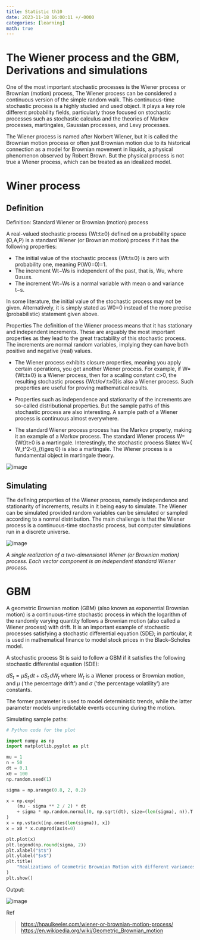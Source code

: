 ```yaml
---
title: Statistic th10
date: 2023-11-18 16:00:11 +/-0000
categories: [learning]
math: true
---
```

# The Wiener process and the GBM, Derivations and simulations

One of the most important stochastic processes is the Wiener process or Brownian (motion) process,
The Wiener process can be considered a continuous version of the simple random walk. This continuous-time stochastic process is a highly studied and used object. It plays a key role different probability fields, particularly those focused on stochastic processes such as  stochastic calculus and the theories of Markov processes, martingales, Gaussian processes, and Levy processes.

The Wiener process is named after Norbert Wiener, but it is called the Brownian motion process or often just Brownian motion due to its historical connection as a model for Brownian movement in liquids, a physical phenomenon observed by Robert Brown. But the physical process is not true a Wiener process, which can be treated as an idealized model.

# Winer process

## Definition
Definition: Standard Wiener or Brownian (motion) process

A real-valued stochastic process {Wt:t≥0} defined on a probability space (Ω,A,P) is a standard Wiener (or Brownian motion) process if it has the following properties:

+ The initial value of the stochastic process {Wt:t≥0} is zero with probability one, meaning P(W0=0)=1.
+ The increment Wt−Ws is independent of the past, that is, Wu, where 0≤u≤s.
+ The increment Wt−Ws is a normal variable with mean o and variance t−s.

In some literature, the initial value of the stochastic process may not be given. Alternatively, it is simply stated as W0=0 instead of the more precise (probabilistic) statement given above.

Properties
The definition of the Wiener process means that it has stationary and independent increments. These are arguably the most important properties as they lead to the great tractability of this stochastic process. The increments are normal random variables, implying they can have both positive and negative (real) values.

+ The Wiener process exhibits closure properties, meaning you apply certain operations, you get another Wiener process. For example, if W={Wt:t≥0} is a Wiener process, then for a scaling constant c>0, the resulting stochastic process {Wct/c√:t≥0}is also a Wiener process. Such properties are useful for proving mathematical results.

+ Properties such as independence and stationarity of the increments are so-called distributional properties. But the sample paths of this stochastic process are also interesting. A sample path of a Wiener process is continuous almost everywhere.

 + The standard Wiener process process has the Markov property, making it an example of a Markov process.  The standard Wiener process W={Wt}t≥0 is a martingale. Interestingly, the stochastic process  $latex W=\{ W_t^2-t\}_{t\geq 0} is also a martingale. The Wiener process is a fundamental object in martingale theory. <br>

![image](https://github.com/Cheroberous/cheroberous.github.io/assets/102479391/170c1b9b-3d0f-4b63-9019-f9d75d6242ec) <br>

## Simulating
The defining properties of the Wiener process, namely independence and stationarity of increments, results in it being easy to simulate. The Wiener can be simulated provided random variables can be simulated or sampled according to a normal distribution. The main challenge is that the Wiener process is a continuous-time stochastic process, but computer simulations run in a discrete universe. <br>

![image](https://github.com/Cheroberous/cheroberous.github.io/assets/102479391/bfcee55b-64f9-4d7e-afee-e9d8db699e21) <br>

_A single realization of a two-dimensional Wiener (or Brownian motion) process. Each vector component is an independent standard Wiener process._

# GBM

A geometric Brownian motion (GBM) (also known as exponential Brownian motion) is a continuous-time stochastic process in which the logarithm of the randomly varying quantity follows a Brownian motion (also called a Wiener process) with drift. It is an important example of stochastic processes satisfying a stochastic differential equation (SDE); in particular, it is used in mathematical finance to model stock prices in the Black–Scholes model. <br>

A stochastic process St is said to follow a GBM if it satisfies the following stochastic differential equation (SDE):

$dS_{t}=\mu S_{t}\,dt+\sigma S_{t}\,dW_{t}$
where $W_{t}$ is a Wiener process or Brownian motion, and 
$\mu$  ('the percentage drift') and 
$\sigma$  ('the percentage volatility') are constants.

The former parameter is used to model deterministic trends, while the latter parameter models unpredictable events occurring during the motion. <br>

Simulating sample paths: <br>
```python
# Python code for the plot

import numpy as np
import matplotlib.pyplot as plt

mu = 1
n = 50
dt = 0.1
x0 = 100
np.random.seed(1)

sigma = np.arange(0.8, 2, 0.2)

x = np.exp(
    (mu - sigma ** 2 / 2) * dt
    + sigma * np.random.normal(0, np.sqrt(dt), size=(len(sigma), n)).T
)
x = np.vstack([np.ones(len(sigma)), x])
x = x0 * x.cumprod(axis=0)

plt.plot(x)
plt.legend(np.round(sigma, 2))
plt.xlabel("$t$")
plt.ylabel("$x$")
plt.title(
    "Realizations of Geometric Brownian Motion with different variances\n $\mu=1$"
)
plt.show()

```

Output: <br>


![image](https://github.com/Cheroberous/cheroberous.github.io/assets/102479391/94e3f48c-c706-40dc-b113-12ddac8d4034) <br>








Ref
>https://hpaulkeeler.com/wiener-or-brownian-motion-process/
>https://en.wikipedia.org/wiki/Geometric_Brownian_motion










